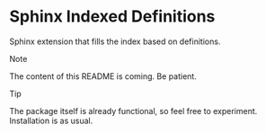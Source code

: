 # Sphinx Indexed Definitions

Sphinx extension that fills the index based on definitions.

> [!NOTE]  
> The content of this README is coming. Be patient.

> [!TIP]
> The package itself is already functional, so feel free to experiment. Installation is as usual.
